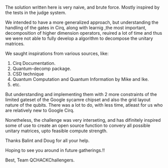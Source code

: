 The solution written here is very naive, and brute force. Mostly inspired by the tests in the judge system. 

We intended to have a more generalized approach, but understanding the handling of the gates in Cirq, along with learnig ,the most important, decomposition of higher dimension operators, reuired a lot of time and thus we were not able to fully develop a algorithm to decompose the unitary matrices.

We saught inspirations from various sources, like: 
1. Cirq Documentation.
2. Quantum-decomp package.
3. CSD technique
4. Quantum Computation and Quantum Information by Mike and Ike.
5. etc.

But understanding and implementing them with 2 more constraints of the limited gateset of the Google sycamre chipset and also the grid layout nature of the qubits. There was a lot to do, with less time, atleast for us who are relatively new to Google Cirq.

Nonetheless, the challenge was very interseting, and has difinitely inspired some of use to create an open source function to convery all possible unitary matrices, upto feasible compute strength.

Thanks Balint and Doug for all your help.

Hoping to see you around in future gatherings.!!

Best,
Team QCHACKChallengers.
